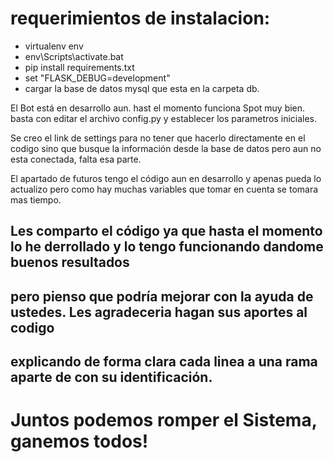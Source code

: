 # requerimientos de instalacion:

- virtualenv env
- env\Scripts\activate.bat
- pip install requirements.txt
- set "FLASK_DEBUG=development"
- cargar la base de datos mysql que esta en la carpeta db.

El Bot está en desarrollo aun. hast el momento funciona Spot muy bien. basta con editar el archivo config.py
y establecer los parametros iniciales.

Se creo el link de settings para no tener que hacerlo directamente en el codigo sino que busque la información
desde la base de datos pero aun no esta conectada, falta esa parte.

El apartado de futuros tengo el código aun en desarrollo y apenas pueda lo actualizo pero como hay muchas
variables que tomar en cuenta se tomara mas tiempo.

## Les comparto el código ya que hasta el momento lo he derrollado y lo tengo funcionando dandome buenos resultados
## pero pienso que podría mejorar con la ayuda de ustedes. Les agradeceria hagan sus aportes al codigo
## explicando de forma clara cada linea a una rama aparte de con su identificación.

# Juntos podemos romper el Sistema, ganemos todos!